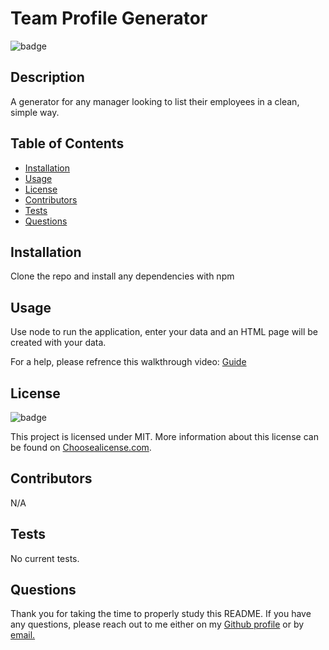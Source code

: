 # Team Profile Generator 
  ![badge](https://img.shields.io/badge/license-MIT-green.svg)
  ## Description
  A generator for any manager looking to list their employees in a clean, simple way.
  ## Table of Contents
  * [Installation](#installation)
  * [Usage](#usage)
  * [License](#license)
  * [Contributors](#contributors)
  * [Tests](#tests)
  * [Questions](#questions)

  ## Installation
  Clone the repo and install any dependencies with npm
  ## Usage
  Use node to run the application, enter your data and an HTML page will be created with your data. 
  
  For a help, please refrence this walkthrough video: [Guide](https://drive.google.com/file/d/1fGCzavNyUFuznBue-Gvy9JMiQ0SrHyum/view)
  ## License
  ![badge](https://img.shields.io/badge/license-MIT-green.svg)

  This project is licensed under MIT. More information about this license can be found on [Choosealicense.com](https://choosealicense.com/).
  ## Contributors
  N/A
  ## Tests
  No current tests.
  ## Questions
  Thank you for taking the time to properly study this README. If you have any questions, please reach out to me either on my [Github profile](https://github.com/jakerobs) or by [email.](mailto:jakerscholes@gmail.com)
